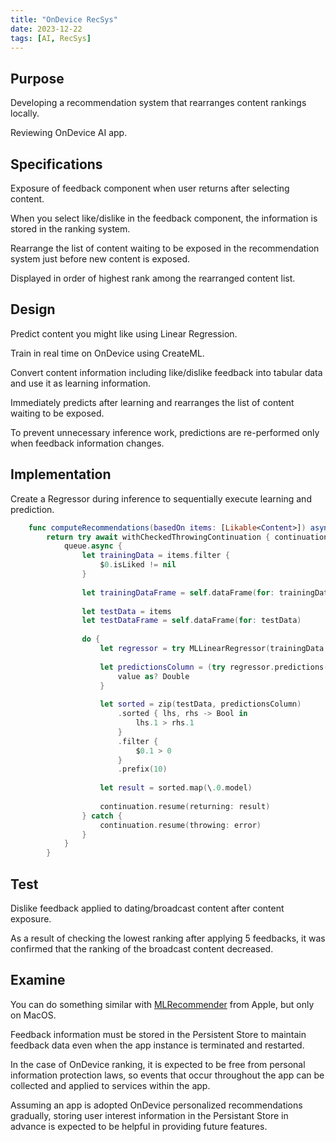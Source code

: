 ```yaml
---
title: "OnDevice RecSys"
date: 2023-12-22
tags: [AI, RecSys]
---
```

## Purpose
Developing a recommendation system that rearranges content rankings locally.

Reviewing OnDevice AI app.

## Specifications
Exposure of feedback component when user returns after selecting content.

When you select like/dislike in the feedback component, the information is stored in the ranking system.

Rearrange the list of content waiting to be exposed in the recommendation system just before new content is exposed.

Displayed in order of highest rank among the rearranged content list.

## Design
Predict content you might like using Linear Regression.

Train in real time on OnDevice using CreateML.

Convert content information including like/dislike feedback into tabular data and use it as learning information.

Immediately predicts after learning and rearranges the list of content waiting to be exposed.

To prevent unnecessary inference work, predictions are re-performed only when feedback information changes.

## Implementation
Create a Regressor during inference to sequentially execute learning and prediction.

```swift
    func computeRecommendations(basedOn items: [Likable<Content>]) async throws -> [Content] {
        return try await withCheckedThrowingContinuation { continuation in
            queue.async {
                let trainingData = items.filter {
                    $0.isLiked != nil
                }
                
                let trainingDataFrame = self.dataFrame(for: trainingData)
                
                let testData = items
                let testDataFrame = self.dataFrame(for: testData)
                
                do {
                    let regressor = try MLLinearRegressor(trainingData: trainingDataFrame, targetColumn: "like")
                    
                    let predictionsColumn = (try regressor.predictions(from: testDataFrame)).compactMap { value in
                        value as? Double
                    }
                    
                    let sorted = zip(testData, predictionsColumn)
                        .sorted { lhs, rhs -> Bool in
                            lhs.1 > rhs.1
                        }
                        .filter {
                            $0.1 > 0
                        }
                        .prefix(10)
                                        
                    let result = sorted.map(\.0.model)
                    
                    continuation.resume(returning: result)
                } catch {
                    continuation.resume(throwing: error)
                }
            }
        }
```

## Test
Dislike feedback applied to dating/broadcast content after content exposure.

As a result of checking the lowest ranking after applying 5 feedbacks, it was confirmed that the ranking of the broadcast content decreased.

## Examine
You can do something similar with [MLRecommender](https://developer.apple.com/documentation/createml/mlrecommender) from Apple, but only on MacOS.

Feedback information must be stored in the Persistent Store to maintain feedback data even when the app instance is terminated and restarted.

In the case of OnDevice ranking, it is expected to be free from personal information protection laws, so events that occur throughout the app can be collected and applied to services within the app.

Assuming an app is adopted OnDevice personalized recommendations gradually, storing user interest information in the Persistant Store in advance is expected to be helpful in providing future features.
